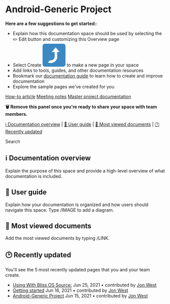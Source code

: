 # Android-Generic Project

**Here are a few suggestions to get started:**:

* Explain how this documentation space should be used by selecting the ✏️ Edit button and customizing this Overview page
* Select Create ![\(blue star\)](.gitbook/assets/2934.png) to make a new page in your space
* Add links to tools, guides, and other documentation resources
* Bookmark our [documentation guide](https://www.atlassian.com/software/confluence/documentation) to learn how to create and improve documentation
* Explore the sample pages we've created for you

[How-to article](AG/null/pages/createpage.action?spaceKey=AG&title=How-to%20article&linkCreation=true&fromPageId=166002837) [Meeting notes](AG/null/pages/createpage.action?spaceKey=AG&title=Meeting%20notes&linkCreation=true&fromPageId=166002837) [Master project documentation](AG/null/pages/createpage.action?spaceKey=AG&title=Master%20project%20documentation&linkCreation=true&fromPageId=166002837)

**🗑 Remove this panel once you're ready to share your space with team members.**

[ℹ️ Documentation overview](android-generic-project.md#Android-GenericProject-ℹ️Documentationoverview) \| [📕 User guide](android-generic-project.md#Android-GenericProject-📕Userguide) \| [👀 Most viewed documents](android-generic-project.md#Android-GenericProject-👀Mostvieweddocuments) \| [🕑 Recently updated](android-generic-project.md#Android-GenericProject-🕑Recentlyupdated)

  
  Search    

##  ℹ️ Documentation overview <a id="Android-GenericProject-&#x2139;&#xFE0F;Documentationoverview"></a>

Explain the purpose of this space and provide a high-level overview of what documentation is included.

## 📕 User guide <a id="Android-GenericProject-&#x1F4D5;Userguide"></a>

Explain how your documentation is organized and how users should navigate this space. Type /IMAGE to add a diagram.

## 👀 Most viewed documents <a id="Android-GenericProject-&#x1F440;Mostvieweddocuments"></a>

Add the most viewed documents by typing /LINK.

## 🕑 Recently updated <a id="Android-GenericProject-&#x1F551;Recentlyupdated"></a>

You'll see the 5 most recently updated pages that you and your team create. 

*  [Using With Bliss OS Source:](android-generic-project-using-with-bliss-os-source.md) Jun 25, 2021 • contributed by [Jon West](AG/null/display/~5d38f85f0f478b0c1b8e4950)
*  [Getting started](android-generic-project-getting-started.md) Jun 16, 2021 • contributed by [Jon West](AG/null/display/~5d38f85f0f478b0c1b8e4950)
*  [Android-Generic Project]() Jun 15, 2021 • contributed by [Jon West](AG/null/display/~5d38f85f0f478b0c1b8e4950)

